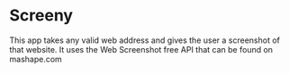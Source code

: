 Screeny
=======

This app takes any valid web address and gives the user a screenshot of that website. It uses the Web Screenshot free API that can be found on mashape.com
